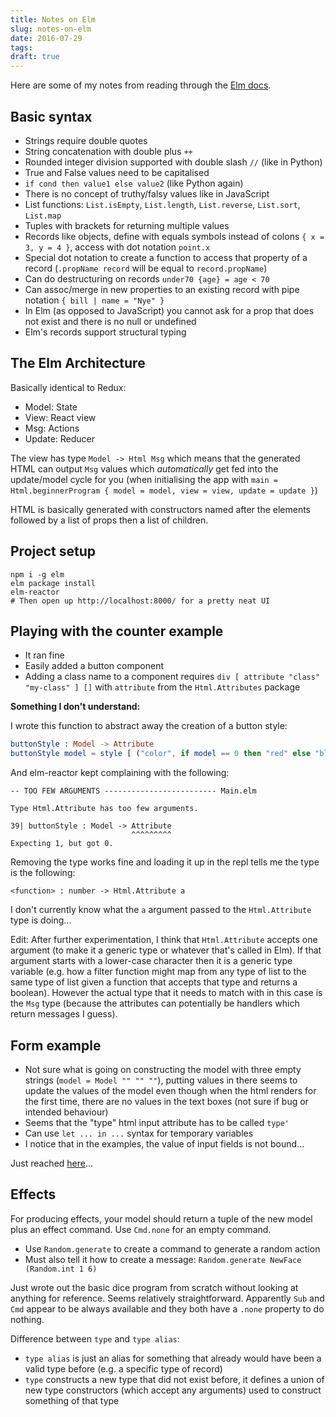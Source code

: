```yaml
---
title: Notes on Elm
slug: notes-on-elm
date: 2016-07-29
tags: 
draft: true
---
```


Here are some of my notes from reading through the [Elm docs](http://guide.elm-lang.org/).

<!--more-->

## Basic syntax

- Strings require double quotes
- String concatenation with double plus `++`
- Rounded integer division supported with double slash `//` (like in Python)
- True and False values need to be capitalised
- `if cond then value1 else value2` (like Python again)
- There is no concept of truthy/falsy values like in JavaScript
- List functions: `List.isEmpty`, `List.length`, `List.reverse`, `List.sort`, `List.map`
- Tuples with brackets for returning multiple values
- Records like objects, define with equals symbols instead of colons `{ x = 3, y = 4 }`, access with dot notation `point.x`
- Special dot notation to create a function to access that property of a record (`.propName record` will be equal to `record.propName`)
- Can do destructuring on records `under70 {age} = age < 70`
- Can assoc/merge in new properties to an existing record with pipe notation `{ bill | name = "Nye" }`
- In Elm (as opposed to JavaScript) you cannot ask for a prop that does not exist and there is no null or undefined
- Elm's records support structural typing

## The Elm Architecture

Basically identical to Redux:

- Model: State
- View: React view
- Msg: Actions
- Update: Reducer

The view has type `Model -> Html Msg` which means that the generated HTML can output `Msg` values which *automatically* get fed into the update/model cycle for you (when initialising the app with `main = Html.beginnerProgram { model = model, view = view, update = update }`)

HTML is basically generated with constructors named after the elements followed by a list of props then a list of children.

## Project setup

```
npm i -g elm
elm package install
elm-reactor
# Then open up http://localhost:8000/ for a pretty neat UI
```

## Playing with the counter example

- It ran fine
- Easily added a button component
- Adding a class name to a component requires `div [ attribute "class" "my-class" ] []` with `attribute` from the `Html.Attributes` package


**Something I don't understand:** 

I wrote this function to abstract away the creation of a button style:

```elm
buttonStyle : Model -> Attribute
buttonStyle model = style [ ("color", if model == 0 then "red" else "black") ]
```

And elm-reactor kept complaining with the following:

```
-- TOO FEW ARGUMENTS ------------------------- Main.elm

Type Html.Attribute has too few arguments.

39| buttonStyle : Model -> Attribute
                           ^^^^^^^^^
Expecting 1, but got 0.
```

Removing the type works fine and loading it up in the repl tells me the type is the following:

```
<function> : number -> Html.Attribute a
```

I don't currently know what the `a` argument passed to the `Html.Attribute` type is doing...

Edit: After further experimentation, I think that `Html.Attribute` accepts one argument (to make it a generic type or whatever that's called in Elm). If that argument starts with a lower-case character then it is a generic type variable (e.g. how a filter function might map from any type of list to the same type of list given a function that accepts that type and returns a boolean). However the actual type that it needs to match with in this case is the `Msg` type (because the attributes can potentially be handlers which return messages I guess).

## Form example

- Not sure what is going on constructing the model with three empty strings (`model = Model "" "" ""`), putting values in there seems to update the values of the model even though when the html renders for the first time, there are no values in the text boxes (not sure if bug or intended behaviour)
- Seems that the "type" html input attribute has to be called `type'`
- Can use `let ... in ...` syntax for temporary variables
- I notice that in the examples, the value of input fields is not bound...

Just reached [here](http://guide.elm-lang.org/architecture/effects/random.html)...

## Effects

For producing effects, your model should return a tuple of the new model plus an effect command. Use `Cmd.none` for an empty command.

- Use `Random.generate` to create a command to generate a random action
- Must also tell it how to create a message: `Random.generate NewFace (Random.int 1 6)`

Just wrote out the basic dice program from scratch without looking at anything for reference. Seems relatively straightforward. Apparently `Sub` and `Cmd` appear to be always available and they both have a `.none` property to do nothing.

Difference between `type` and `type alias`:

- `type alias` is just an alias for something that already would have been a valid type before (e.g. a specific type of record)
- `type` constructs a new type that did not exist before, it defines a union of new type constructors (which accept any arguments) used to construct something of that type
